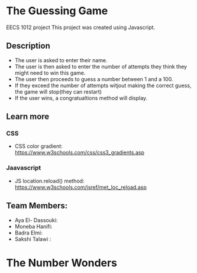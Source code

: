 # The Guessing Game
EECS 1012 project
This project was created using Javascript.
## Description
* The user is asked to enter their name.
* The user is then asked to enter the number of attempts they think they might need to win this game.
* The user then proceeds to guess a number between 1 and a 100.
* If they exceed the number of attempts witjout making the correct guess, the game will stop(they can restart)
* If the user wins, a congratualtions method will display.
## Learn more
### CSS
* CSS color gradient: https://www.w3schools.com/css/css3_gradients.asp
### Jaavascript
* JS location.reload() method: https://www.w3schools.com/jsref/met_loc_reload.asp
## Team Members:
* Aya El- Dassouki:
* Moneba Hanifi:
* Badra Elmi:
* Sakshi Talawi :
# The Number Wonders

